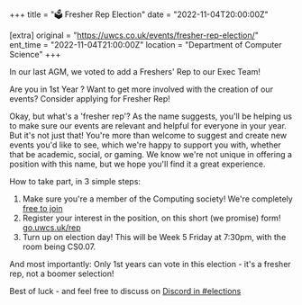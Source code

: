 +++
title = "🗳️ Fresher Rep Election"
date = "2022-11-04T20:00:00Z"

[extra]
original = "https://uwcs.co.uk/events/fresher-rep-election/"    
ent_time = "2022-11-04T21:00:00Z"
location = "Department of Computer Science"
+++

In our last AGM, we voted to add a Freshers' Rep to our Exec Team!

Are you in 1st Year ? Want to get more involved with the creation of our events? Consider applying for Fresher Rep! 

Okay, but what's a 'fresher rep'? As the name suggests, you'll be helping us to make sure our events are relevant and helpful for everyone in your year. But it's not just that! You're more than welcome to suggest and create new events you'd like to see, which we're happy to support you with, whether that be academic, social, or gaming. We know we're not unique in offering a position with this name, but we hope you'll find it a great experience.

How to take part, in 3 simple steps:

1. Make sure you're a member of the Computing society! We're completely [free to join](https://www.warwicksu.com/societies-sports/societies/computing/#org-join)
2. Register your interest in the position, on this short (we promise) form! [go.uwcs.uk/rep](https://go.uwcs.uk/rep)
3. Turn up on election day! This will be Week 5 Friday at 7:30pm, with the room being CS0.07.

And most importantly: Only 1st years can vote in this election - it's a fresher rep, not a boomer selection!

Best of luck - and feel free to discuss on [Discord in #elections](https://discord.gg/uwcs)
